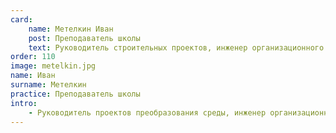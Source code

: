 ```yaml
---
card:
    name: Метелкин Иван
    post: Преподаватель школы
    text: Руководитель строительных проектов, инженер организационного и личностного развития
order: 110
image: metelkin.jpg
name: Иван
surname: Метелкин
practice: Преподаватель школы
intro:
    - Руководитель проектов преобразования среды, инженер организационного и личностного развития для строителей и архитекторов, сооснователь Active Inference Institute, амбассадор и преподаватель подготовительной программы ШСМ.
---
```

